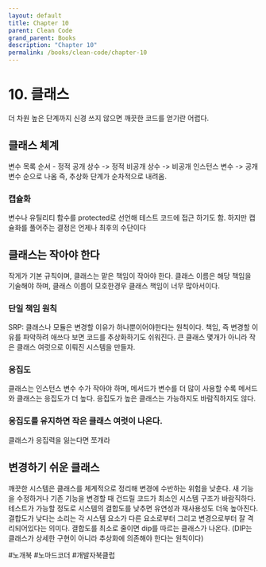 ```yaml
---
layout: default
title: Chapter 10
parent: Clean Code
grand_parent: Books
description: "Chapter 10"
permalink: /books/clean-code/chapter-10
---
```


# 10. 클래스
더 차원 높은 단계까지 신경 쓰지 않으면 깨끗한 코드를 얻기란 어렵다.

## 클래스 체계
변수 목록 순서 - 정적 공개 상수 -> 정적 비공개 상수 -> 비공개 인스턴스 변수 -> 공개 변수 순으로 나옴
즉, 추상화 단계가 순차적으로 내려옴.

### 캡슐화
변수나 유틸리티 함수를 protected로 선언해 테스트 코드에 접근 하기도 함.
하지만 캡슐화를 풀어주는 결정은 언제나 최후의 수단이다

## 클래스는 작아야 한다
작게가 기본 규칙이며, 클래스는 맡은 책임이 작아야 한다. 
클래스 이름은 해당 책임을 기술해야 하며, 클래스 이름이 모호한경우 클래스 책임이 너무 많아서이다.

### 단일 책임 원칙
SRP: 클래스나 모듈은 변경할 이유가 하나뿐이어야한다는 원칙이다. 
책임, 즉 변경할 이유를 파악하려 애쓰다 보면 코드를 추상화하기도 쉬워진다.
큰 클래스 몇개가 아니라 작은 클래스 여럿으로 이뤄진 시스템을 만들자.

### 응집도
클래스는 인스턴스 변수 수가 작아야 하며, 메서드가 변수를 더 많이 사용할 수록 메서드와 클래스는 응집도가 더 높다. 
응집도가 높은 클래스는 가능하지도 바람직하지도 않다. 

### 응집도를 유지하면 작은 클래스 여럿이 나온다.
클래스가 응집력을 잃는다면 쪼개라

## 변경하기 쉬운 클래스
깨끗한 시스템은 클래스를 체계적으로 정리해 변경에 수반하는 위험을 낮춘다. 
새 기능을 수정하거나 기존 기능을 변경할 때 건드릴 코드가 최소인 시스템 구조가 바람직하다. 
테스트가 가능할 정도로 시스템의 결합도를 낮추면 유연성과 재사용성도 더욱 높아진다.
결합도가 낮다는 소리는 각 시스템 요소가 다른 요소로부터 그리고 변경으로부터 잘 격리되어있다는 의미다.
결합도를 최소로 줄이면 dip를 따르는 클래스가 나온다. (DIP는 클래스가 상세한 구현이 아니라 추상화에 의존해야 한다는 원칙이다)

#노개북 #노마드코더 #개발자북클럽
